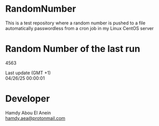 # RandomNumber    
This is a test repository where a random number is pushed to a file automatically passwordless from a cron job in my Linux CentOS server    
# Random Number of the last run   
4563
      
Last update (GMT +1)    
04/26/25 00:00:01
# Developer    
Hamdy Abou El Anein   
hamdy.aea@protonmail.com
